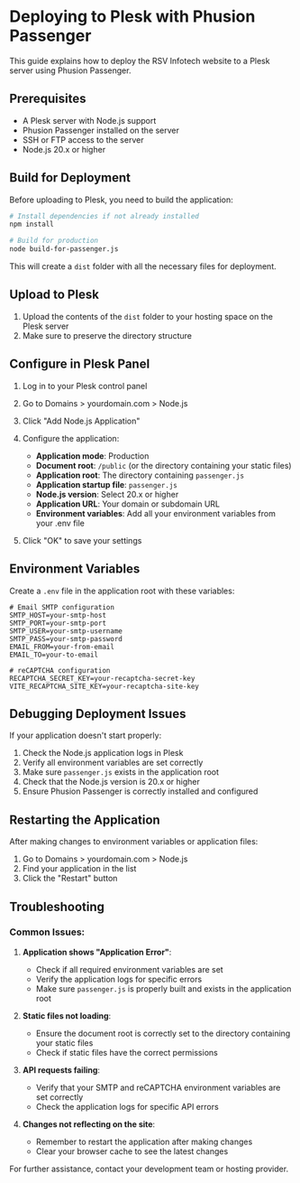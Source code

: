 # Deploying to Plesk with Phusion Passenger

This guide explains how to deploy the RSV Infotech website to a Plesk server using Phusion Passenger.

## Prerequisites

- A Plesk server with Node.js support
- Phusion Passenger installed on the server
- SSH or FTP access to the server
- Node.js 20.x or higher

## Build for Deployment

Before uploading to Plesk, you need to build the application:

```bash
# Install dependencies if not already installed
npm install

# Build for production
node build-for-passenger.js
```

This will create a `dist` folder with all the necessary files for deployment.

## Upload to Plesk

1. Upload the contents of the `dist` folder to your hosting space on the Plesk server
2. Make sure to preserve the directory structure

## Configure in Plesk Panel

1. Log in to your Plesk control panel
2. Go to Domains > yourdomain.com > Node.js
3. Click "Add Node.js Application"
4. Configure the application:
   - **Application mode**: Production
   - **Document root**: `/public` (or the directory containing your static files)
   - **Application root**: The directory containing `passenger.js`
   - **Application startup file**: `passenger.js`
   - **Node.js version**: Select 20.x or higher
   - **Application URL**: Your domain or subdomain URL
   - **Environment variables**: Add all your environment variables from your .env file

5. Click "OK" to save your settings

## Environment Variables

Create a `.env` file in the application root with these variables:

```
# Email SMTP configuration
SMTP_HOST=your-smtp-host
SMTP_PORT=your-smtp-port
SMTP_USER=your-smtp-username
SMTP_PASS=your-smtp-password
EMAIL_FROM=your-from-email
EMAIL_TO=your-to-email

# reCAPTCHA configuration
RECAPTCHA_SECRET_KEY=your-recaptcha-secret-key
VITE_RECAPTCHA_SITE_KEY=your-recaptcha-site-key
```

## Debugging Deployment Issues

If your application doesn't start properly:

1. Check the Node.js application logs in Plesk
2. Verify all environment variables are set correctly
3. Make sure `passenger.js` exists in the application root
4. Check that the Node.js version is 20.x or higher
5. Ensure Phusion Passenger is correctly installed and configured

## Restarting the Application

After making changes to environment variables or application files:

1. Go to Domains > yourdomain.com > Node.js
2. Find your application in the list
3. Click the "Restart" button

## Troubleshooting

### Common Issues:

1. **Application shows "Application Error"**:
   - Check if all required environment variables are set
   - Verify the application logs for specific errors
   - Make sure `passenger.js` is properly built and exists in the application root

2. **Static files not loading**:
   - Ensure the document root is correctly set to the directory containing your static files
   - Check if static files have the correct permissions

3. **API requests failing**:
   - Verify that your SMTP and reCAPTCHA environment variables are set correctly
   - Check the application logs for specific API errors

4. **Changes not reflecting on the site**:
   - Remember to restart the application after making changes
   - Clear your browser cache to see the latest changes

For further assistance, contact your development team or hosting provider.